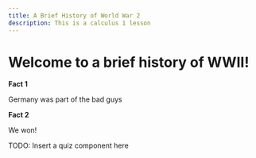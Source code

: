 ```yaml
---
title: A Brief History of World War 2
description: This is a calculus 1 lesson
---
```


# Welcome to a brief history of WWII!

**Fact 1**

Germany was part of the bad guys

**Fact 2**

We won!

TODO: Insert a quiz component here

